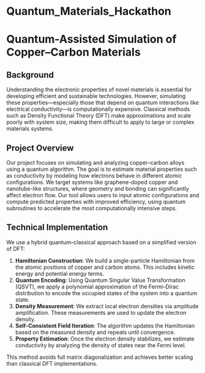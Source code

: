 # Quantum_Materials_Hackathon


# Quantum-Assisted Simulation of Copper–Carbon Materials

## Background

Understanding the electronic properties of novel materials is essential for developing efficient and sustainable technologies. However, simulating these properties—especially those that depend on quantum interactions like electrical conductivity—is computationally expensive. Classical methods such as Density Functional Theory (DFT) make approximations and scale poorly with system size, making them difficult to apply to large or complex materials systems.

## Project Overview

Our project focuses on simulating and analyzing copper–carbon alloys using a quantum algorithm. The goal is to estimate material properties such as conductivity by modeling how electrons behave in different atomic configurations. We target systems like graphene-doped copper and nanotube-like structures, where geometry and bonding can significantly affect electron flow. Our tool allows users to input atomic configurations and compute predicted properties with improved efficiency, using quantum subroutines to accelerate the most computationally intensive steps.

## Technical Implementation

We use a hybrid quantum–classical approach based on a simplified version of DFT:

1. **Hamiltonian Construction**: We build a single-particle Hamiltonian from the atomic positions of copper and carbon atoms. This includes kinetic energy and potential energy terms.
2. **Quantum Encoding**: Using Quantum Singular Value Transformation (QSVT), we apply a polynomial approximation of the Fermi–Dirac distribution to encode the occupied states of the system into a quantum state.
3. **Density Measurement**: We extract local electron densities via amplitude amplification. These measurements are used to update the electron density.
4. **Self-Consistent Field Iteration**: The algorithm updates the Hamiltonian based on the measured density and repeats until convergence.
5. **Property Estimation**: Once the electron density stabilizes, we estimate conductivity by analyzing the density of states near the Fermi level.

This method avoids full matrix diagonalization and achieves better scaling than classical DFT implementations.
